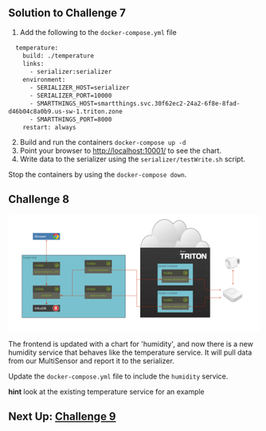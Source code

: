 ## Solution to Challenge 7

1. Add the following to the `docker-compose.yml` file

```
  temperature:
    build: ./temperature
    links:
      - serializer:serializer
    environment:
      - SERIALIZER_HOST=serializer
      - SERIALIZER_PORT=10000
      - SMARTTHINGS_HOST=smartthings.svc.30f62ec2-24a2-6f8e-8fad-d46b04c8a0b9.us-sw-1.triton.zone
      - SMARTTHINGS_PORT=8000
    restart: always
```

2. Build and run the containers `docker-compose up -d`
3. Point your browser to [http://localhost:10001/]() to see the chart.
4. Write data to the serializer using the `serializer/testWrite.sh` script.

Stop the containers by using the `docker-compose down`.


## Challenge 8

![image](../images/challenge8.png)

The frontend is updated with a chart for 'humidity', and now there is a new humidity service that behaves like the temperature service. It will pull data from our MultiSensor and report it to the serializer.

Update the `docker-compose.yml` file to include the `humidity` service.

__hint__ look at the existing temperature service for an example

## Next Up: [Challenge 9](../challenge9/README.md)